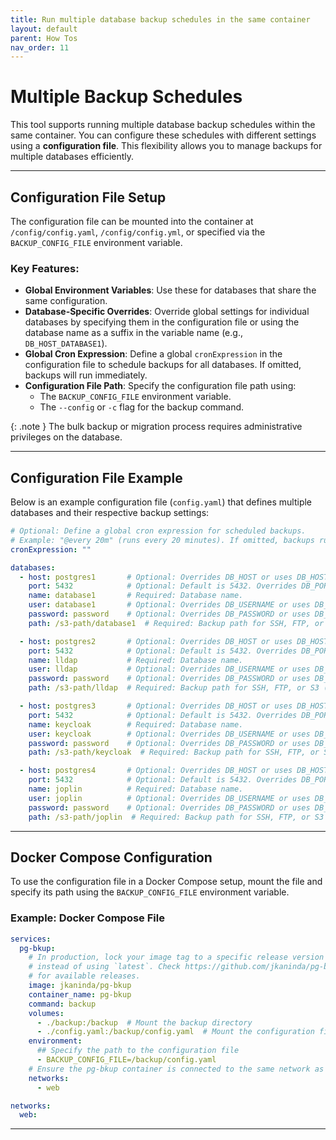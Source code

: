 ```yaml
---
title: Run multiple database backup schedules in the same container
layout: default
parent: How Tos
nav_order: 11
---
```



# Multiple Backup Schedules

This tool supports running multiple database backup schedules within the same container. 
You can configure these schedules with different settings using a **configuration file**. This flexibility allows you to manage backups for multiple databases efficiently.

---

## Configuration File Setup

The configuration file can be mounted into the container at `/config/config.yaml`, `/config/config.yml`, or specified via the `BACKUP_CONFIG_FILE` environment variable.

### Key Features:
- **Global Environment Variables**: Use these for databases that share the same configuration.
- **Database-Specific Overrides**: Override global settings for individual databases by specifying them in the configuration file or using the database name as a suffix in the variable name (e.g., `DB_HOST_DATABASE1`).
- **Global Cron Expression**: Define a global `cronExpression` in the configuration file to schedule backups for all databases. If omitted, backups will run immediately.
- **Configuration File Path**: Specify the configuration file path using:
    - The `BACKUP_CONFIG_FILE` environment variable.
    - The `--config` or `-c` flag for the backup command.

{: .note }
The bulk backup or migration process requires administrative privileges on the database.

---

## Configuration File Example

Below is an example configuration file (`config.yaml`) that defines multiple databases and their respective backup settings:

```yaml
# Optional: Define a global cron expression for scheduled backups.
# Example: "@every 20m" (runs every 20 minutes). If omitted, backups run immediately.
cronExpression: ""

databases:
  - host: postgres1       # Optional: Overrides DB_HOST or uses DB_HOST_DATABASE1.
    port: 5432            # Optional: Default is 5432. Overrides DB_PORT or uses DB_PORT_DATABASE1.
    name: database1       # Required: Database name.
    user: database1       # Optional: Overrides DB_USERNAME or uses DB_USERNAME_DATABASE1.
    password: password    # Optional: Overrides DB_PASSWORD or uses DB_PASSWORD_DATABASE1.
    path: /s3-path/database1  # Required: Backup path for SSH, FTP, or S3 (e.g., /home/toto/backup/).

  - host: postgres2       # Optional: Overrides DB_HOST or uses DB_HOST_LLAP.
    port: 5432            # Optional: Default is 5432. Overrides DB_PORT or uses DB_PORT_LLAP.
    name: lldap           # Required: Database name.
    user: lldap           # Optional: Overrides DB_USERNAME or uses DB_USERNAME_LLAP.
    password: password    # Optional: Overrides DB_PASSWORD or uses DB_PASSWORD_LLAP.
    path: /s3-path/lldap  # Required: Backup path for SSH, FTP, or S3 (e.g., /home/toto/backup/).

  - host: postgres3       # Optional: Overrides DB_HOST or uses DB_HOST_KEYCLOAK.
    port: 5432            # Optional: Default is 5432. Overrides DB_PORT or uses DB_PORT_KEYCLOAK.
    name: keycloak        # Required: Database name.
    user: keycloak        # Optional: Overrides DB_USERNAME or uses DB_USERNAME_KEYCLOAK.
    password: password    # Optional: Overrides DB_PASSWORD or uses DB_PASSWORD_KEYCLOAK.
    path: /s3-path/keycloak  # Required: Backup path for SSH, FTP, or S3 (e.g., /home/toto/backup/).

  - host: postgres4       # Optional: Overrides DB_HOST or uses DB_HOST_JOPLIN.
    port: 5432            # Optional: Default is 5432. Overrides DB_PORT or uses DB_PORT_JOPLIN.
    name: joplin          # Required: Database name.
    user: joplin          # Optional: Overrides DB_USERNAME or uses DB_USERNAME_JOPLIN.
    password: password    # Optional: Overrides DB_PASSWORD or uses DB_PASSWORD_JOPLIN.
    path: /s3-path/joplin  # Required: Backup path for SSH, FTP, or S3 (e.g., /home/toto/backup/).
```

---

## Docker Compose Configuration

To use the configuration file in a Docker Compose setup, mount the file and specify its path using the `BACKUP_CONFIG_FILE` environment variable.

### Example: Docker Compose File

```yaml
services:
  pg-bkup:
    # In production, lock your image tag to a specific release version
    # instead of using `latest`. Check https://github.com/jkaninda/pg-bkup/releases
    # for available releases.
    image: jkaninda/pg-bkup
    container_name: pg-bkup
    command: backup
    volumes:
      - ./backup:/backup  # Mount the backup directory
      - ./config.yaml:/backup/config.yaml  # Mount the configuration file
    environment:
      ## Specify the path to the configuration file
      - BACKUP_CONFIG_FILE=/backup/config.yaml
    # Ensure the pg-bkup container is connected to the same network as your database
    networks:
      - web

networks:
  web:
```

---



